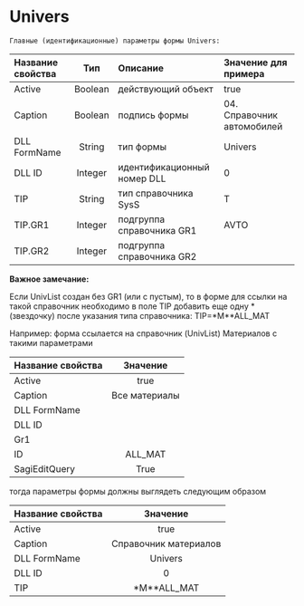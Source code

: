 # Univers

`Главные (идентификационные) параметры формы Univers:`

| **Название свойства** | **Тип** | **Описание** | **Значение для примера** |
| :------------- |:-------------:| :-----| :-----|
| Active | Boolean | действующий объект | true |
| Caption | Boolean | подпись формы | 04. Справочник автомобилей |
| DLL FormName | String | тип формы | Univers |
| DLL ID | Integer | идентификационный номер DLL | 0 |
| TIP | String | тип справочника SysS | T |
| TIP.GR1 | Integer | подгруппа справочника GR1 | AVTO |
| TIP.GR2 | Integer | подгруппа справочника GR2 |  |

**Важное замечание:**

Если UnivList создан без GR1 \(или с пустым\), то в форме для ссылки на такой справочник необходимо в поле TIP добавить еще одну \* \(звездочку\) после указания типа справочника: TIP=\*M\*\*ALL\_MAT

Например: форма ссылается на справочник \(UnivList\) Материалов с такими параметрами

| **Название свойства** | **Значение** |
| :------------- |:-------------:| 
| Active | true |
| Caption | Все материалы |
| DLL FormName |  |
| DLL ID |  |
| Gr1 |  |
| ID | ALL\_MAT |
| SagiEditQuery | True |

 тогда параметры формы должны выглядеть следующим образом

| **Название свойства** | **Значение** |
| :------------- |:-------------:| 
| Active | true |
| Caption | Справочник материалов |
| DLL FormName | Univers |
| DLL ID | 0 |
| TIP | \*M\*\*ALL\_MAT |


